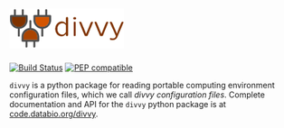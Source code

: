 # <img src="docs/img/divvy_logo.svg" alt="divvy logo" height="70"/>

[![Build Status](https://travis-ci.org/pepkit/divvy.svg?branch=master)](https://travis-ci.org/pepkit/divvy) [![PEP compatible](http://pepkit.github.io/img/PEP-compatible-green.svg)](http://pepkit.github.io)

`divvy` is a python package for reading portable computing environment configuration files, which we call *divvy configuration files*. Complete documentation and API for the `divvy` python package is at [code.databio.org/divvy](http://code.databio.org/divvy).
